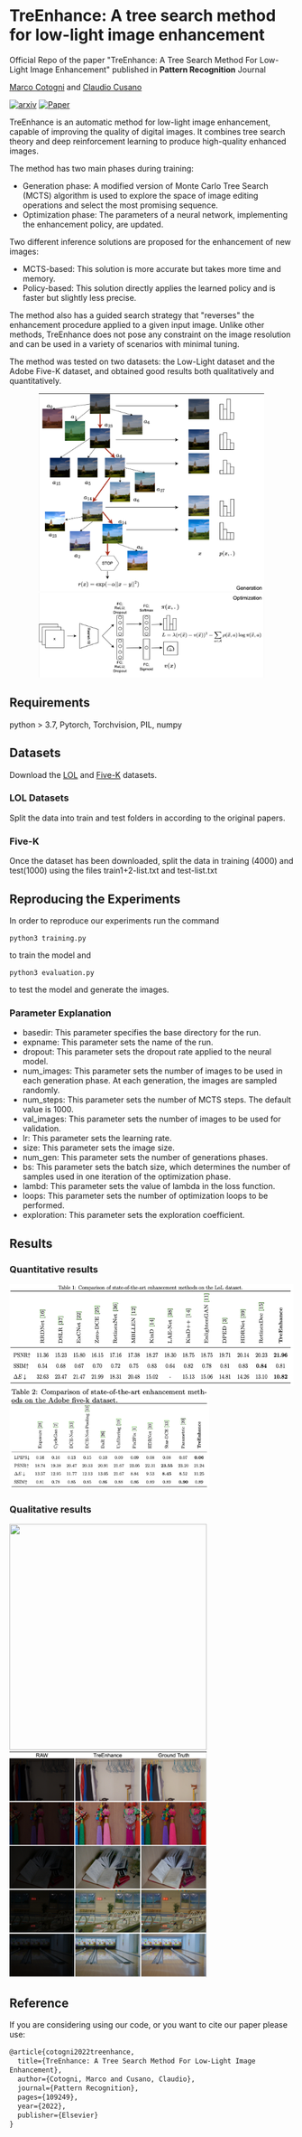# TreEnhance: A tree search method for low-light image enhancement

Official Repo of the paper "TreEnhance:  A Tree Search Method For Low-Light Image Enhancement" published in **Pattern Recognition** Journal

[Marco Cotogni](https://scholar.google.com/citations?user=8PUz5lAAAAAJ&hl=it) and [Claudio Cusano](https://scholar.google.com/citations?hl=it&user=lhZpU_8AAAAJ&view_op=list_works&sortby=pubdate)

[![arxiv](https://img.shields.io/badge/arXiv-red)](https://arxiv.org/pdf/2205.12639.pdf) [![Paper](https://img.shields.io/badge/Journal-brightgreen)](https://www.sciencedirect.com/science/article/abs/pii/S0031320322007282?via%3Dihub)

TreEnhance is an automatic method for low-light image enhancement, capable of improving the quality of digital images. It combines tree search theory and deep reinforcement learning to produce high-quality enhanced images.

The method has two main phases during training:

- Generation phase: A modified version of Monte Carlo Tree Search (MCTS) algorithm is used to explore the space of image editing operations and select the most promising sequence.
- Optimization phase: The parameters of a neural network, implementing the enhancement policy, are updated.

Two different inference solutions are proposed for the enhancement of new images:

- MCTS-based: This solution is more accurate but takes more time and memory.
- Policy-based: This solution directly applies the learned policy and is faster but slightly less precise.

The method also has a guided search strategy that "reverses" the enhancement procedure applied to a given input image. Unlike other methods, TreEnhance does not pose any constraint on the image resolution and can be used in a variety of scenarios with minimal tuning.

The method was tested on two datasets: the Low-Light dataset and the Adobe Five-K dataset, and obtained good results both qualitatively and quantitatively.

<p align="center">
<img src="figs/tree.png" width="400" height="350"/>
<br/>
<img src="figs/opt.png" width="400" height="150" />
</p>

## Requirements
python > 3.7, Pytorch, Torchvision, PIL, numpy

## Datasets
Download the [LOL](https://daooshee.github.io/BMVC2018website/) and [Five-K](https://data.csail.mit.edu/graphics/fivek/) datasets.

### LOL Datasets 
Split the data into train and test folders in according to the original papers.

### Five-K
Once the dataset has been downloaded, split the data in training (4000) and test(1000) using the files train1+2-list.txt and test-list.txt

## Reproducing the Experiments

In order to reproduce our experiments run the command

```
python3 training.py
```
to train the model and
```
python3 evaluation.py
```
to test the model and generate the images.


### Parameter Explanation

- basedir: This parameter specifies the base directory for the run.
- expname: This parameter sets the name of the run.
- dropout: This parameter sets the dropout rate applied to the neural model.
- num_images: This parameter sets the number of images to be used in each generation phase. At each generation, the images are sampled randomly.
- num_steps: This parameter sets the number of MCTS steps. The default value is 1000.
- val_images: This parameter sets the number of images to be used for validation.
- lr: This parameter sets the learning rate.
- size: This parameter sets the image size.
- num_gen: This parameter sets the number of generations phases.
- bs: This parameter sets the batch size, which determines the number of samples used in one iteration of the optimization phase.
- lambd: This parameter sets the value of lambda in the loss function.
- loops: This parameter sets the number of optimization loops to be performed.
- exploration:  This parameter sets the exploration coefficient.



## Results

### Quantitative results
<p float="left">
  <img src="figs/lol_t.png" height=180 width="auto"/>
  <img src="figs/five-k.png" height=180 width="auto"/>
</p>

### Qualitative results
<p float="left">
  <img src="figs/grid.png" width="350" height="400" />
  <img src="figs/lol.png" width="350" height="400" />
</p>

## Reference
If you are considering using our code, or you want to cite our paper please use:

```
@article{cotogni2022treenhance,
  title={TreEnhance: A Tree Search Method For Low-Light Image Enhancement},
  author={Cotogni, Marco and Cusano, Claudio},
  journal={Pattern Recognition},
  pages={109249},
  year={2022},
  publisher={Elsevier}
}
```

